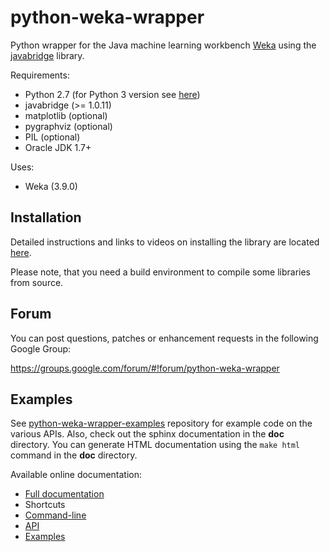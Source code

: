 # python-weka-wrapper

Python wrapper for the Java machine learning workbench [Weka](http://www.cs.waikato.ac.nz/~ml/weka/)
using the [javabridge](https://pypi.python.org/pypi/javabridge) library.

Requirements:

* Python 2.7 (for Python 3 version see [here](https://github.com/fracpete/python-weka-wrapper3))
 * javabridge (>= 1.0.11)
 * matplotlib (optional)
 * pygraphviz (optional)
 * PIL (optional)
* Oracle JDK 1.7+

Uses:
* Weka (3.9.0)

## Installation

Detailed instructions and links to videos on installing the library are located
[here](http://python-weka-wrapper.readthedocs.io/en/latest/install.html).

Please note, that you need a build environment to compile some libraries from source.

## Forum

You can post questions, patches or enhancement requests in the following Google Group:

https://groups.google.com/forum/#!forum/python-weka-wrapper

## Examples
See [python-weka-wrapper-examples](https://github.com/fracpete/python-weka-wrapper-examples)
repository for example code on the various APIs. Also, check out the sphinx
documentation in the **doc** directory. You can generate HTML documentation
using the `make html` command in the **doc** directory.

Available online documentation:
* [Full documentation](http://python-weka-wrapper.readthedocs.io/en/latest/)
* Shortcuts
 * [Command-line](http://python-weka-wrapper.readthedocs.io/en/latest/commandline.html)
 * [API](http://python-weka-wrapper.readthedocs.io/en/latest/api.html)
 * [Examples](http://python-weka-wrapper.readthedocs.io/en/latest/examples.html)

